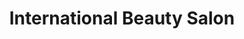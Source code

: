 ---
title: "International Beauty Salon"
url: /bridgeport/international-beauty-salon/
shop: beauty
---